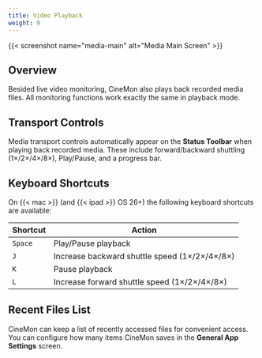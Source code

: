 ```yaml
---
title: Video Playback
weight: 9
---
```


{{< screenshot name="media-main" alt="Media Main Screen" >}}

## Overview

Besided live video monitoring, CineMon also plays back recorded media files. All monitoring functions work exactly the same in playback mode.

## Transport Controls

Media transport controls automatically appear on the **Status Toolbar** when playing back recorded media. These include forward/backward shuttling (1×/2×/4×/8×), Play/Pause, and a progress bar.

## Keyboard Shortcuts

On {{< mac >}} (and {{< ipad >}} OS 26+) the following keyboard shortcuts are available:

| Shortcut | Action |
|----------|--------|
| `Space` | Play/Pause playback |
| `J` | Increase backward shuttle speed (1×/2×/4×/8×) |
| `K` | Pause playback |
| `L` | Increase forward shuttle speed (1×/2×/4×/8×) |

## Recent Files List

CineMon can keep a list of recently accessed files for convenient access. You can configure how many items CineMon saves in the **General App Settings** screen.